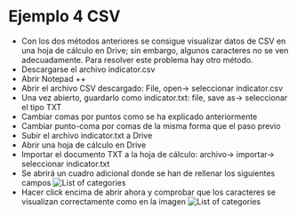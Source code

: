 # Ejemplo 4 CSV

- Con los dos métodos anteriores se consigue visualizar datos de CSV en una hoja de cálculo en Drive; sin embargo, algunos caracteres no se ven adecuadamente. Para resolver este problema hay otro método.
- Descargarse el archivo indicator.csv
- Abrir Notepad ++
- Abrir el archivo CSV descargado: File, open-> seleccionar indicator.csv
- Una vez abierto, guardarlo como indicator.txt: file, save as-> seleccionar el tipo TXT
- Cambiar comas por puntos como se ha explicado anteriormente
- Cambiar punto-coma por comas de la misma forma que el paso previo
- Subir el archivo indicator.txt a Drive
- Abrir una hoja de cálculo en Drive
- Importar el documento TXT a la hoja de cálculo: archivo-> importar-> seleccionar indicator.txt
- Se abrirá un cuadro adicional donde se han de rellenar los siguientes campos
![List of categories](https://sofiaherrador.github.io/practicaDatos/fotos/fotos/Capture%20csv%20excel.PNG)
- Hacer click encima de abrir ahora y comprobar que los caracteres se visualizan correctamente como en la imagen
![List of categories](https://sofiaherrador.github.io/practicaDatos/fotos/fotos/Capture%201.PNG)
